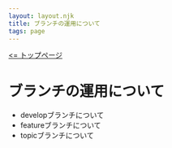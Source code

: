 ```yaml
---
layout: layout.njk
title: ブランチの運用について
tags: page
---
```


[<= トップページ](/)

# ブランチの運用について

- developブランチについて
- featureブランチについて
- topicブランチについて
